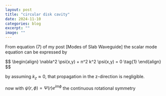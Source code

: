 ```yaml
---
layout: post
title: "circular disk cavity"
date: 2024-11-10
categories: blog
excerpt: ""
image: ""
---
```


<head>
<script type="text/x-mathjax-config"> MathJax.Hub.Config({ TeX: { equationNumbers: { autoNumber: "all" } } }); </script>
       <script type="text/x-mathjax-config">
         MathJax.Hub.Config({
           tex2jax: {
             inlineMath: [ ['$','$'], ["\\(","\\)"] ],
             displayMath: [['$$','$$']],
             processEscapes: true
           }
         });
       </script>
       <script src="https://cdn.mathjax.org/mathjax/latest/MathJax.js?config=TeX-AMS-MML_HTMLorMML" type="text/javascript"></script>
</head>

From equation (7) of my post [Modes of Slab Waveguide] the scalar mode equation can be expressed by 

 <div style="overflow-x: auto;">
$$
\begin{align}
\nabla^2 \psi(x,y) + n^2 k^2 \psi(x,y) = 0 \tag{1}
\end{align}
$$
</div>

by assuming $k_z \approx 0$, that propagation in the z-direction is negligible.

now with $\psi(r,\phi) = \Psi(r)e^{im\phi}$ the continuous rotational symmetry 
